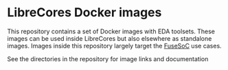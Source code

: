 LibreCores Docker images
========================

This repository contains a set of Docker images with EDA toolsets.
These images can be used inside LibreCores but also elsewhere as standalone images.
Images inside this repository largely target the [FuseSoC](https://github.com/olofk/fusesoc) use cases.

See the directories in the repository for image links and documentation
